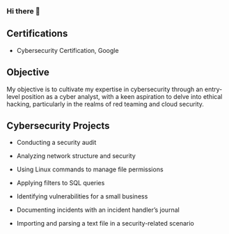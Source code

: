 ### Hi there 👋

## Certifications
 - Cybersecurity Certification, Google 

## Objective
My objective is to cultivate my expertise in cybersecurity through an entry-level position as a cyber analyst, with a keen aspiration to delve into ethical hacking, particularly in the realms of red teaming and cloud security.
## Cybersecurity Projects
 
 - Conducting a security audit

 - Analyzing network structure and security

 - Using Linux commands to manage file permissions

 - Applying filters to SQL queries

 - Identifying vulnerabilities for a small business

 - Documenting incidents with an incident handler’s journal 

 - Importing and parsing a text file in a security-related scenario
<!--
**cyberdavil2/cyberdavil2** is a ✨ _special_ ✨ repository because its `README.md` (this file) appears on your GitHub profile.

Here are some ideas to get you started:

- 🔭 I’m currently working on ...
- 🌱 I’m currently learning ...
- 👯 I’m looking to collaborate on ...
- 🤔 I’m looking for help with ...
- 💬 Ask me about ...
- 📫 How to reach me: ...
- 😄 Pronouns: ...
- ⚡ Fun fact: ...
-->
